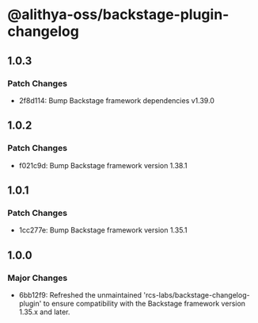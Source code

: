 # @alithya-oss/backstage-plugin-changelog

## 1.0.3

### Patch Changes

- 2f8d114: Bump Backstage framework dependencies v1.39.0

## 1.0.2

### Patch Changes

- f021c9d: Bump Backstage framework version 1.38.1

## 1.0.1

### Patch Changes

- 1cc277e: Bump Backstage framework version 1.35.1

## 1.0.0

### Major Changes

- 6bb12f9: Refreshed the unmaintained 'rcs-labs/backstage-changelog-plugin' to ensure compatibility with the Backstage framework version 1.35.x and later.
